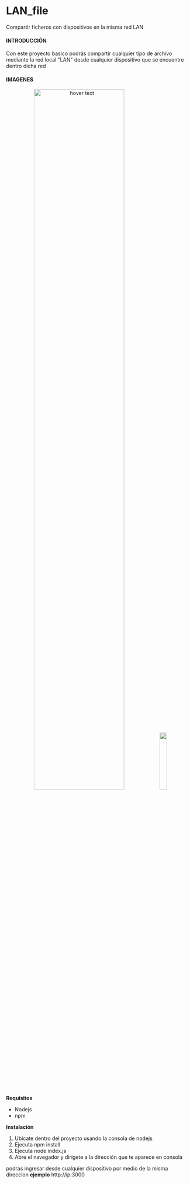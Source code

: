# LAN_file
Compartir ficheros con dispositivos en la misma red LAN

#### INTRODUCCIÓN
Con este proyecto basico podrás compartir cualquier tipo de archivo mediante la red local "LAN" desde cualquier dispositivo que se encuentre dentro dicha red


#### IMAGENES

<p align="center">
  <img src="https://i.ibb.co/cJT1JHh/imagen.png" width="70%" title="hover text">
  <img src="https://i.ibb.co/YDSjPqm/Screenshot-2021-01-28-17-17-13-426-com-android-chrome.jpg"  width="20%">
</p>




**Requisitos**
<ul>
  <li>Nodejs</li>
  <li>npm</li>
</ul>

**Instalación**
1) Ubícate dentro del proyecto usando la consola de nodejs
2) Ejecuta npm install
3) Ejecuta node index.js
4) Abre el navegador y dirígete a la dirección que te aparece en consola

podras ingresar desde cualquier dispositivo por medio de la misma direccion 
<Strong>ejemplo</strong>
http://ip:3000



